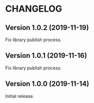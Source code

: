 # CHANGELOG


## Version 1.0.2 (2019-11-19)

Fix library publish process.

## Version 1.0.1 (2019-11-16)

Fix library publish process.

## Version 1.0.0 (2019-11-14)

Initial release.

